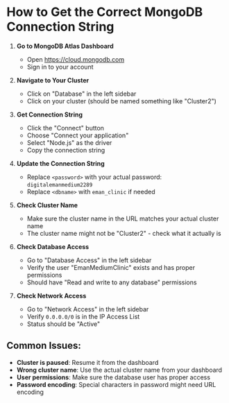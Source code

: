 # How to Get the Correct MongoDB Connection String

1. **Go to MongoDB Atlas Dashboard**
   - Open https://cloud.mongodb.com
   - Sign in to your account

2. **Navigate to Your Cluster**
   - Click on "Database" in the left sidebar
   - Click on your cluster (should be named something like "Cluster2")

3. **Get Connection String**
   - Click the "Connect" button
   - Choose "Connect your application"
   - Select "Node.js" as the driver
   - Copy the connection string

4. **Update the Connection String**
   - Replace `<password>` with your actual password: `digitalemanmedium2289`
   - Replace `<dbname>` with `eman_clinic` if needed

5. **Check Cluster Name**
   - Make sure the cluster name in the URL matches your actual cluster name
   - The cluster name might not be "Cluster2" - check what it actually is

6. **Check Database Access**
   - Go to "Database Access" in the left sidebar
   - Verify the user "EmanMediumClinic" exists and has proper permissions
   - Should have "Read and write to any database" permissions

7. **Check Network Access**
   - Go to "Network Access" in the left sidebar
   - Verify `0.0.0.0/0` is in the IP Access List
   - Status should be "Active"

## Common Issues:
- **Cluster is paused**: Resume it from the dashboard
- **Wrong cluster name**: Use the actual cluster name from your dashboard
- **User permissions**: Make sure the database user has proper access
- **Password encoding**: Special characters in password might need URL encoding 